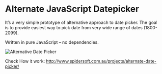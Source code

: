 Alternate JavaScript Datepicker
====================

It’s a very simple prototype of alternative approach to date picker. The goal is to provide easiest way to pick date from very wide range of dates (1800-2099).

Written in pure JavaScript – no dependencies.

![Alternative Date Picker](
https://www.spidersoft.com.au/uploads/2015/05/date-picker.jpg)


Check How it work: <http://www.spidersoft.com.au/projects/alternate-date-picker/>
